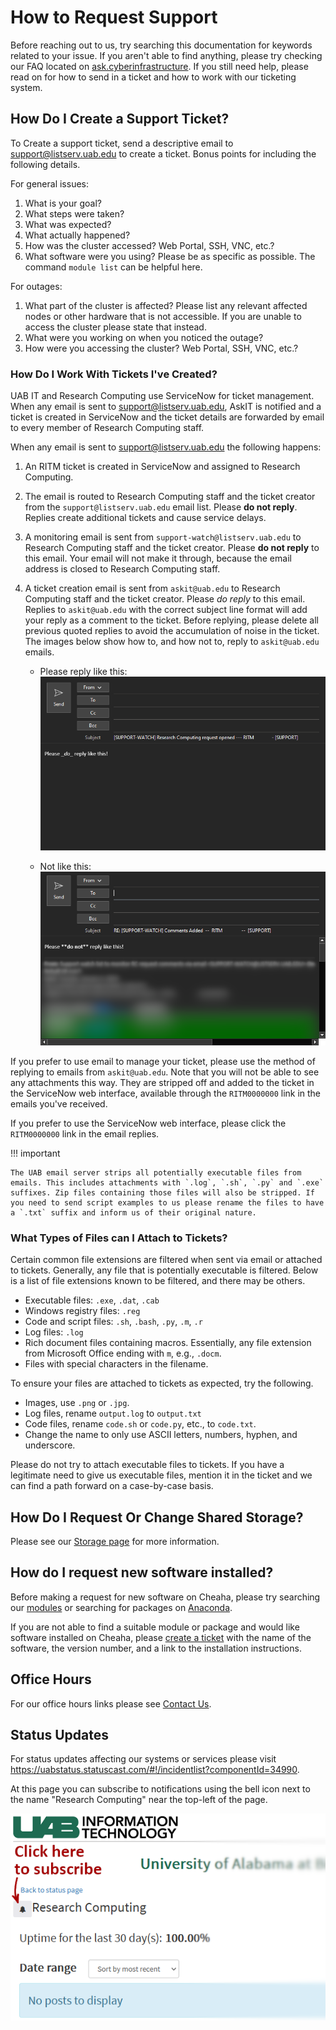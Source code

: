 # How to Request Support

Before reaching out to us, try searching this documentation for keywords related to your issue. If you aren't able to find anything, please try checking our FAQ located on [ask.cyberinfrastructure](https://ask.cyberinfrastructure.org/c/locales-data-centers-and-campus-rc/uab/52). If you still need help, please read on for how to send in a ticket and how to work with our ticketing system.

## How Do I Create a Support Ticket?

To Create a support ticket, send a descriptive email to <support@listserv.uab.edu> to create a ticket. Bonus points for including the following details.

For general issues:

1. What is your goal?
2. What steps were taken?
3. What was expected?
4. What actually happened?
5. How was the cluster accessed? Web Portal, SSH, VNC, etc.?
6. What software were you using? Please be as specific as possible. The command `module list` can be helpful here.

For outages:

1. What part of the cluster is affected? Please list any relevant affected nodes or other hardware that is not accessible. If you are unable to access the cluster please state that instead.
2. What were you working on when you noticed the outage?
3. How were you accessing the cluster? Web Portal, SSH, VNC, etc.?

### How Do I Work With Tickets I've Created?

UAB IT and Research Computing use ServiceNow for ticket management. When any email is sent to <support@listserv.uab.edu>, AskIT is notified and a ticket is created in ServiceNow and the ticket details are forwarded by email to every member of Research Computing staff.

When any email is sent to <support@listserv.uab.edu> the following happens:

1. An RITM ticket is created in ServiceNow and assigned to Research Computing.
2. The email is routed to Research Computing staff and the ticket creator from the `support@listserv.uab.edu` email list. Please **do not reply**. Replies create additional tickets and cause service delays.
3. A monitoring email is sent from `support-watch@listserv.uab.edu` to Research Computing staff and the ticket creator. Please **do not reply** to this email. Your email will not make it through, because the email address is closed to Research Computing staff.
4. A ticket creation email is sent from `askit@uab.edu` to Research Computing staff and the ticket creator. Please _do reply_ to this email. Replies to `askit@uab.edu` with the correct subject line format will add your reply as a comment to the ticket. Before replying, please delete all previous quoted replies to avoid the accumulation of noise in the ticket. The images below show how to, and how not to, reply to `askit@uab.edu` emails.

    - Please reply like this:
        ![!Image showing reply without extraneous quoted text. Please do this.](images/support-watch-do-reply-like-this.png)

    - Not like this:
        ![!Image showing reply with extraneous quoted text. Please do not do this.](images/support-watch-do-not-reply-like-this.png)

If you prefer to use email to manage your ticket, please use the method of replying to emails from `askit@uab.edu`. Note that you will not be able to see any attachments this way. They are stripped off and added to the ticket in the ServiceNow web interface, available through the `RITM0000000` link in the emails you've received.

If you prefer to use the ServiceNow web interface, please click the `RITM0000000` link in the email replies.

<!-- markdownlint-disable MD046 -->
!!! important

    The UAB email server strips all potentially executable files from emails. This includes attachments with `.log`, `.sh`, `.py` and `.exe` suffixes. Zip files containing those files will also be stripped. If you need to send script examples to us please rename the files to have a `.txt` suffix and inform us of their original nature.
<!-- markdownlint-enable MD046 -->

### What Types of Files can I Attach to Tickets?

Certain common file extensions are filtered when sent via email or attached to tickets. Generally, any file that is potentially executable is filtered. Below is a list of file extensions known to be filtered, and there may be others.

- Executable files: `.exe`, `.dat`, `.cab`
- Windows registry files: `.reg`
- Code and script files: `.sh`, `.bash`, `.py`, `.m`, `.r`
- Log files: `.log`
- Rich document files containing macros. Essentially, any file extension from Microsoft Office ending with `m`, e.g., `.docm`.
- Files with special characters in the filename.

To ensure your files are attached to tickets as expected, try the following.

- Images, use `.png` or `.jpg`.
- Log files, rename `output.log` to `output.txt`
- Code files, rename `code.sh` or `code.py`, etc., to `code.txt`.
- Change the name to only use ASCII letters, numbers, hyphen, and underscore.

Please do not try to attach executable files to tickets. If you have a legitimate need to give us executable files, mention it in the ticket and we can find a path forward on a case-by-case basis.

## How Do I Request Or Change Shared Storage?

Please see our [Storage page](../data_management/storage.md) for more information.

## How do I request new software installed?

Before making a request for new software on Cheaha, please try searching our [modules](../cheaha/software/modules.md) or searching for packages on [Anaconda](../workflow_solutions/using_anaconda.md).

If you are not able to find a suitable module or package and would like software installed on Cheaha, please [create a ticket](#how-do-i-create-a-support-ticket) with the name of the software, the version number, and a link to the installation instructions.

## Office Hours

For our office hours links please see [Contact Us](../index.md#how-to-contact-us).

## Status Updates

For status updates affecting our systems or services please visit <https://uabstatus.statuscast.com/#!/incidentlist?componentId=34990>.

At this page you can subscribe to notifications using the bell icon next to the name "Research Computing" near the top-left of the page.

![!subscribe button on status update page](images/support_status_update_subscribe.png)
